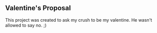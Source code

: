 ## Valentine's Proposal
This project was created to ask my crush to be my valentine.
He wasn't allowed to say no. ;)
